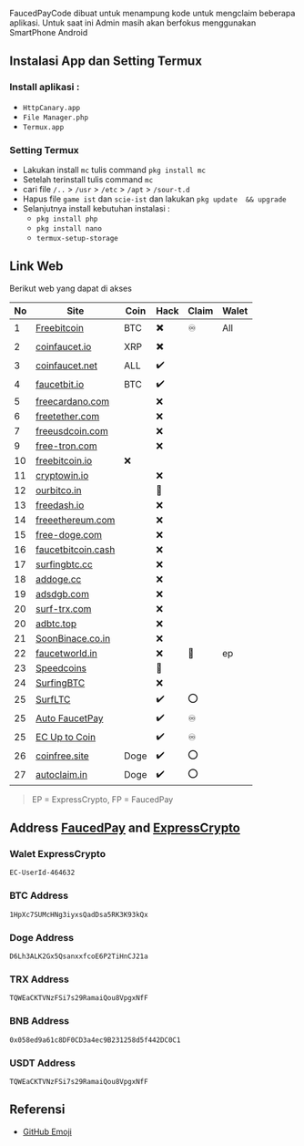 FaucedPayCode dibuat untuk menampung kode untuk mengclaim beberapa aplikasi. Untuk saat ini Admin masih akan berfokus menggunakan SmartPhone Android

## Instalasi App dan Setting Termux
### Install aplikasi  :
  - `HttpCanary.app`
  - `File Manager.php`
  - `Termux.app`

### Setting Termux
- Lakukan install `mc` tulis command `pkg install mc`
- Setelah terinstall tulis command `mc`
- cari file `/..` > `/usr` > `/etc` > `/apt` >  `/sour-t.d`
- Hapus file `game ist` dan `scie-ist` dan lakukan `pkg update  && upgrade`
- Selanjutnya install kebutuhan instalasi :
  - `pkg install php`
  - `pkg install nano`
  - `termux-setup-storage`

## Link Web
Berikut web yang dapat di akses

No | Site    | Coin    |Hack |Claim | Walet 
---|---------|----------|----------|-----------|------------
1|[Freebitcoin](https://freebitcoin.io/?ref=544081)|BTC|✖️|♾️|All
2|[coinfaucet.io](https://coinfaucet.io)|XRP|✖️||
3|[coinfaucet.net](https://coinfaucet.net/?ref=4e6a51794f54553d)|ALL|✔️||
4|[faucetbit.io](https://faucetbit.io/?ref=zend93)|BTC|✔️||
5|[freecardano.com](https://freecardano.com)||❌||
6|[freetether.com](https://freetether.com)||❌||
7|[freeusdcoin.com](https://freeusdcoin.com)||❌||
9|[free-tron.com](https://free-tron.com/?ref=273250)||❌||
10|[freebitcoin.io](https://freebitcoin.io)|❌|||
11|[cryptowin.io](https://cryptowin.io)||❌||
12|[ourbitco.in](https://ourbitco.in)||🚫||
13|[freedash.io](https://freedash.io)||❌||
14|[freeethereum.com](https://freeethereum.com)||❌||
15|[free-doge.com](https://free-doge.com)||❌||
16|[faucetbitcoin.cash](https://faucetbitcoin.cash/)||❌||
17|[surfingbtc.cc](https://surfingbtc.cc)||❌||
18|[addoge.cc](https://addoge.cc/)||❌||
19|[adsdgb.com](https://adsdgb.com/)||❌||
20|[surf-trx.com](https://surf-trx.com/)||❌||
20|[adbtc.top](https://adbtc.top/)||❌||
21|[SoonBinace.co.in](https://soonbinance.co.in/)||❌||
22|[faucetworld.in](https://faucetworld.in)||❌|🚀| ep
23|[Speedcoins](http://auto.speedcoins.xyz)||🚫||
24|[SurfingBTC](https://surfingbtc.cc?r=Abudu93)||❌||
25|[SurfLTC](https://adltc.cc?r=Abudu93)||✔️|⭕|
25|[Auto FaucetPay](http://uptocoin.tk/fp/?r=D6Lh3ALK2Gx5QsanxxfcoE6P2TiHnCJ21a&rc=DOGE)||✔️|♾️|
25|[EC Up to Coin](https://uptocoin.tk/ec/)||✔️|♾️|
26|[coinfree.site](https://coinfree.site/ref/Abudu93/)|Doge|✔️|⭕|
27|[autoclaim.in](https://autoclaim.in/r/Abudu93)|Doge|✔️|⭕|


> EP = ExpressCrypto, FP = FaucedPay

## Address [FaucedPay](https://faucetpay.io/?r=2178387) and [ExpressCrypto](https://expresscrypto.io/signup?referral=464632)

### Walet ExpressCrypto
```
EC-UserId-464632
```

### BTC Address
```
1HpXc7SUMcHNg3iyxsQadDsa5RK3K93kQx
```
### Doge Address
```
D6Lh3ALK2Gx5QsanxxfcoE6P2TiHnCJ21a
```
### TRX Address
```
TQWEaCKTVNzFSi7s29RamaiQou8VpgxNfF
```
### BNB Address
```
0x058ed9a61c8DF0CD3a4ec9B231258d5f442DC0C1
```
### USDT Address
```
TQWEaCKTVNzFSi7s29RamaiQou8VpgxNfF
```


## Referensi
- [GitHub Emoji](https://github.com/ikatyang/emoji-cheat-sheet/blob/master/README.md)
